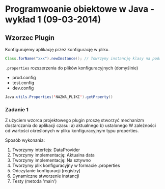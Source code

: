 # Programwoanie obiektowe w Java - wykład 1 (09-03-2014)

## Wzorzec Plugin

Konfigurujemy aplikację przez konfigurację w pliku.

```java
Class.forName("xxx").newInstance(); // Towrzymy instancję klasy na podstawie jej nazwy
```

`.properties` rozszerzenia do plików konfiguracyjnych (domyślnie)


* prod.config
* test.config
* dev.config

```java
Java.utils.Properties('NAZWA_PLIKI').getPrperty()
```

### Zadanie 1

Z użyciem wzorca projektowego plugin proszę stworzyć mechanizm dostarczania do aplikacji czasu:
a) aktualnego
b) ustalonego
W zależności od wartości określonych w pliku konfiguracyjnym typu properties.

Sposób wykonania:
1. Tworzymy interfejs: DataProvider
2. Tworzymy implementację: Aktualna data
3. Tworzymy implementację: Na sztywno
4. Tworzymy plik konfiguracyjny w formacie .properties
5. Odczytanie konfiguracji (registry)
6. Dynamiczne stworzenie instancji
7. Testy (metoda 'main')
